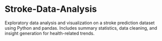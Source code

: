# Stroke-Data-Analysis
Exploratory data analysis and visualization on a stroke prediction dataset using Python and pandas. Includes summary statistics, data cleaning, and insight generation for health-related trends.
